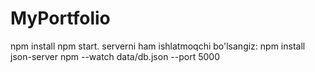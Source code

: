 # MyPortfolio
npm install
npm start.
serverni ham ishlatmoqchi bo'lsangiz:
npm install json-server
npm --watch data/db.json --port 5000

